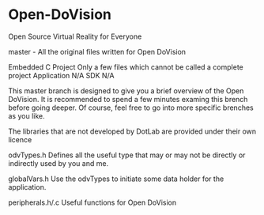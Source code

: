 Open-DoVision
=============

Open Source Virtual Reality for Everyone

master		- All the original files written for Open DoVision

Embedded C Project	Only a few files which cannot be called a complete project
Application		N/A
SDK			N/A

This master branch is designed to give you a brief overview of the Open DoVision.
It is recommended to spend a few minutes examing this brench before going deeper. Of course, feel free to go into more specific brenches as you like.

The libraries that are not developed by DotLab are provided under their own licence

odvTypes.h	Defines all the useful type that may or may not be directly or indirectly used by you and me.

globalVars.h	Use the odvTypes to initiate some data holder for the application.

peripherals.h/.c	Useful functions for Open DoVision